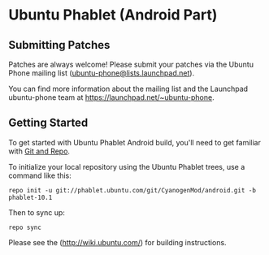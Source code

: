 Ubuntu Phablet (Android Part)
=============================

Submitting Patches
------------------
Patches are always welcome!  Please submit your patches via the Ubuntu Phone mailing list (ubuntu-phone@lists.launchpad.net).

You can find more information about the mailing list and the Launchpad ubuntu-phone team at https://launchpad.net/~ubuntu-phone.

Getting Started
---------------

To get started with Ubuntu Phablet Android build, you'll need to get
familiar with [Git and Repo](http://source.android.com/download/using-repo).

To initialize your local repository using the Ubuntu Phablet trees, use a command like this:

    repo init -u git://phablet.ubuntu.com/git/CyanogenMod/android.git -b phablet-10.1

Then to sync up:

    repo sync

Please see the (http://wiki.ubuntu.com/) for building instructions.
